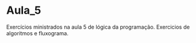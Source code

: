 # Aula_5
Exercícios ministrados na aula 5 de lógica da programação.
Exercicios de algoritmos e fluxograma.
